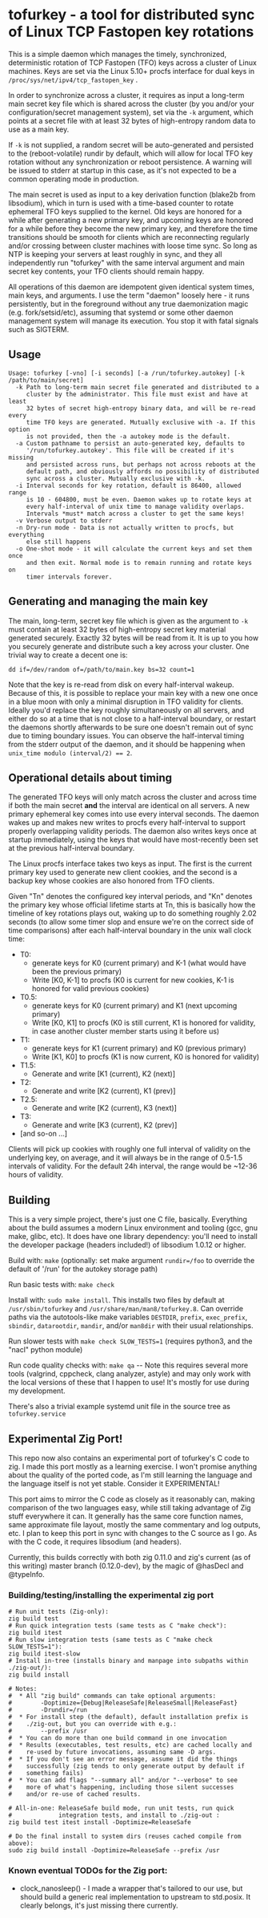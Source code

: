 # tofurkey - a tool for distributed sync of Linux TCP Fastopen key rotations

This is a simple daemon which manages the timely, synchronized,
deterministic rotation of TCP Fastopen (TFO) keys across a cluster of
Linux machines. Keys are set via the Linux 5.10+ procfs interface for
dual keys in `/proc/sys/net/ipv4/tcp_fastopen_key` .

In order to synchronize across a cluster, it requires as input a
long-term main secret key file which is shared across the cluster (by
you and/or your configuration/secret management system), set via the
`-k` argument, which points at a secret file with at least 32 bytes of
high-entropy random data to use as a main key.

If `-k` is not supplied, a random secret will be auto-generated and
persisted to the (reboot-volatile) rundir by default, which will allow
for local TFO key rotation without any synchronization or reboot
persistence. A warning will be issued to stderr at startup in this
case, as it's not expected to be a common operating mode in production.

The main secret is used as input to a key derivation function (blake2b
from libsodium), which in turn is used with a time-based counter to
rotate ephemeral TFO keys supplied to the kernel. Old keys are honored
for a while after generating a new primary key, and upcoming keys are
honored for a while before they become the new primary key, and
therefore the time transitions should be smooth for clients which are
reconnecting regularly and/or crossing between cluster machines with
loose time sync. So long as NTP is keeping your servers at least roughly
in sync, and they all independently run "tofurkey" with the same
interval argument and main secret key contents, your TFO clients should
remain happy.

All operations of this daemon are idempotent given identical system
times, main keys, and arguments. I use the term "daemon" loosely here -
it runs persistently, but in the foreground without any true
daemonization magic (e.g. fork/setsid/etc), assuming that systemd or
some other daemon management system will manage its execution. You stop
it with fatal signals such as SIGTERM.

## Usage

    Usage: tofurkey [-vno] [-i seconds] [-a /run/tofurkey.autokey] [-k /path/to/main/secret]
      -k Path to long-term main secret file generated and distributed to a
         cluster by the administrator. This file must exist and have at least
         32 bytes of secret high-entropy binary data, and will be re-read every
         time TFO keys are generated. Mutually exclusive with -a. If this option
         is not provided, then the -a autokey mode is the default.
      -a Custom pathname to persist an auto-generated key, defaults to
         '/run/tofurkey.autokey'. This file will be created if it's missing
         and persisted across runs, but perhaps not across reboots at the
         default path, and obviously affords no possibility of distributed
         sync across a cluster. Mutually exclusive with -k.
      -i Interval seconds for key rotation, default is 86400, allowed range
         is 10 - 604800, must be even. Daemon wakes up to rotate keys at
         every half-interval of unix time to manage validity overlaps.
         Intervals *must* match across a cluster to get the same keys!
      -v Verbose output to stderr
      -n Dry-run mode - Data is not actually written to procfs, but everything
         else still happens
      -o One-shot mode - it will calculate the current keys and set them once
         and then exit. Normal mode is to remain running and rotate keys on
         timer intervals forever.

## Generating and managing the main key

The main, long-term, secret key file which is given as the argument to
`-k` must contain at least 32 bytes of high-entropy secret key material
generated securely. Exactly 32 bytes will be read from it. It is up to
you how you securely generate and distribute such a key across your
cluster. One trivial way to create a decent one is:

    dd if=/dev/random of=/path/to/main.key bs=32 count=1

Note that the key is re-read from disk on every half-interval wakeup.
Because of this, it is possible to replace your main key with a new one
once in a blue moon with only a minimal disruption in TFO validity for
clients. Ideally you'd replace the key roughly simultaneously on all
servers, and either do so at a time that is not close to a half-interval
boundary, or restart the daemons shortly afterwards to be sure one
doesn't remain out of sync due to timing boundary issues. You can
observe the half-interval timing from the stderr output of the daemon,
and it should be happening when `unix_time modulo (interval/2) == 2`.

## Operational details about timing

The generated TFO keys will only match across the cluster and across
time if both the main secret **and** the interval are identical on all
servers. A new primary ephemeral key comes into use every interval
seconds. The daemon wakes up and makes new writes to procfs every
half-interval to support properly overlapping validity periods. The
daemon also writes keys once at startup immediately, using the keys that
would have most-recently been set at the previous half-interval
boundary.

The Linux procfs interface takes two keys as input. The first is the
current primary key used to generate new client cookies, and the second
is a backup key whose cookies are also honored from TFO clients.

Given "Tn" denotes the configured key interval periods, and "Kn" denotes
the primary key whose official lifetime starts at Tn, this is basically
how the timeline of key rotations plays out, waking up to do something
roughly 2.02 seconds (to allow some timer slop and ensure we're on the
correct side of time comparisons) after each half-interval boundary in
the unix wall clock time:

* T0:
  * generate keys for K0 (current primary) and K-1 (what would have been the previous primary)
  * Write [K0, K-1] to procfs (K0 is current for new cookies, K-1 is honored for valid previous cookies)
* T0.5:
  * generate keys for K0 (current primary) and K1 (next upcoming primary)
  * Write [K0, K1] to procfs (K0 is still current, K1 is honored for validity, in case another cluster member starts using it before us)
* T1:
  * generate keys for K1 (current primary) and K0 (previous primary)
  * Write [K1, K0] to procfs (K1 is now current, K0 is honored for validity)
* T1.5:
  * Generate and write [K1 (current), K2 (next)]
* T2:
  * Generate and write [K2 (current), K1 (prev)]
* T2.5:
  * Generate and write [K2 (current), K3 (next)]
* T3:
  * Generate and write [K3 (current), K2 (prev)]
* [and so-on ...]

Clients will pick up cookies with roughly one full interval of validity
on the underlying key, on average, and it will always be in the range of
0.5-1.5 intervals of validity. For the default 24h interval, the range
would be ~12-36 hours of validity.

## Building

This is a very simple project, there's just one C file, basically. Everything
about the build assumes a modern Linux environment and tooling (gcc, gnu make,
glibc, etc). It does have one library dependency: you'll need to install the
developer package (headers included!) of libsodium 1.0.12 or higher.

Build with: `make` (optionally: set make argument `rundir=/foo` to override the default of '/run' for the autokey storage path)

Run basic tests with: `make check`

Install with: `sudo make install`. This installs two files by default at `/usr/sbin/tofurkey` and `/usr/share/man/man8/tofurkey.8`. Can override paths via the autotools-like make variables `DESTDIR`, `prefix`, `exec_prefix`, `sbindir`, `datarootdir`, `mandir`, and/or `man8dir` with their usual relationships.

Run slower tests with `make check SLOW_TESTS=1` (requires python3, and the "nacl" python module)

Run code quality checks with: `make qa` -- Note this requires several more tools (valgrind, cppcheck, clang analyzer, astyle) and may only work with the local versions of these that I happen to use!  It's mostly for use during my development.

There's also a trivial example systemd unit file in the source tree as `tofurkey.service`

## Experimental Zig Port!

This repo now also contains an experimental port of tofurkey's C code to
zig. I made this port mostly as a learning exercise.  I won't promise
anything about the quality of the ported code, as I'm still learning the
language and the language itself is not yet stable. Consider it
EXPERIMENTAL!

This port aims to mirror the C code as closely as it reasonably can,
making comparison of the two languages easy, while still taking
advantage of Zig stuff everywhere it can.  It generally has the same
core function names, same approximate file layout, mostly the same
commentary and log outputs, etc.  I plan to keep this port in sync with
changes to the C source as I go.  As with the C code, it requires
libsodium (and headers).

Currently, this builds correctly with both zig 0.11.0 and zig's current
(as of this writing) master branch (0.12.0-dev), by the magic of
@hasDecl and @typeInfo.

### Building/testing/installing the experimental zig port

    # Run unit tests (Zig-only):
    zig build test
    # Run quick integration tests (same tests as C "make check"):
    zig build itest
    # Run slow integration tests (same tests as C "make check SLOW_TESTS=1"):
    zig build itest-slow
    # Install in-tree (installs binary and manpage into subpaths within ./zig-out/):
    zig build install

    # Notes:
    #  * All "zig build" commands can take optional arguments:
    #        -Doptimize={Debug|ReleaseSafe|ReleaseSmall|ReleaseFast}
    #        -Drundir=/run
    #  * For install step (the default), default installation prefix is
    #    ./zig-out, but you can override with e.g.:
    #        --prefix /usr
    #  * You can do more than one build command in one invocation
    #  * Results (executables, test results, etc) are cached locally and
    #    re-used by future invocations, assuming same -D args.
    #  * If you don't see an error message, assume it did the things
    #    successfully (zig tends to only generate output by default if
    #    something fails)
    #  * You can add flags "--summary all" and/or "--verbose" to see
    #    more of what's happening, including those silent successes
    #    and/or re-use of cached results.

    # All-in-one: ReleaseSafe build mode, run unit tests, run quick
    #             integration tests, and install to ./zig-out :
    zig build test itest install -Doptimize=ReleaseSafe

    # Do the final install to system dirs (reuses cached compile from above):
    sudo zig build install -Doptimize=ReleaseSafe --prefix /usr

### Known eventual TODOs for the Zig port:

* clock\_nanosleep() - I made a wrapper that's tailored to our use, but should build a generic real implementation to upstream to std.posix. It clearly belongs, it's just missing there currently.
